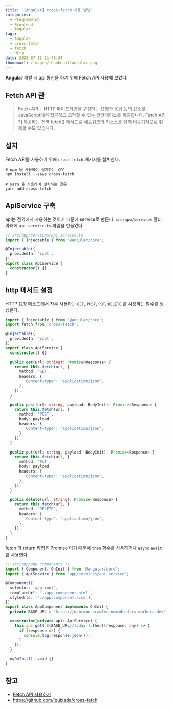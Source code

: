 ```yaml
---
title: '[Angular] cross-fetch 사용 방법'
categories:
  - Programming
  - Frontend
  - Angular
tags:
  - Angular
  - cross-fetch
  - fetch
  - Http
date: 2023-07-11 11:48:34
thumbnail: /images/thumbnail/angular.png
---
```


**Angular** 개발 시 api 통신을 하기 위해 Fetch API 사용해 보았다.

## Fetch API 란

> Fetch API는 HTTP 파이프라인을 구성하는 요청과 응답 등의 요소를 JavaScript에서 접근하고 조작할 수 있는 인터페이스를 제공합니다. Fetch API가 제공하는 전역 fetch() 메서드로 네트워크의 리소스를 쉽게 비동기적으로 취득할 수도 있습니다.

## 설치

Fetch API를 사용하기 위해 `cross-fetch` 패키지를 설치한다.

```properties
# npm 을 사용하여 설치하는 경우
npm install --save cross-fetch

# yarn 을 사용하여 설치하는 경우
yarn add cross-fetch
```

## ApiService 구축

api는 전역에서 사용하는 것이기 때문에 service로 만든다.
`src/app/services` 폴더 아래에 `api.service.ts` 파일을 만들었다.

```ts
// src/app/services/api.service.ts
import { Injectable } from '@angular/core';

@Injectable({
  providedIn: 'root',
})
export class ApiService {
  constructor() {}
}
```

## http 메서드 설정

HTTP 요청 메소드에서 자주 사용하는 `GET`, `POST`, `PUT`, `DELETE` 를 사용하는 함수를 생성한다.

```ts
import { Injectable } from '@angular/core';
import fetch from 'cross-fetch';

@Injectable({
  providedIn: 'root',
})
export class ApiService {
  constructor() {}

  public get(url: string): Promise<Response> {
    return this.fetch(url, {
      method: 'GET',
      headers: {
        'Content-type': 'application/json',
      },
    });
  }

  public post(url: string, payload: BodyInit): Promise<Response> {
    return this.fetch(url, {
      method: 'POST',
      body: payload,
      headers: {
        'Content-type': 'application/json',
      },
    });
  }

  public put(url: string, payload: BodyInit): Promise<Response> {
    return this.fetch(url, {
      method: 'PUT',
      body: payload,
      headers: {
        'Content-type': 'application/json',
      },
    });
  }

  public delete(url: string): Promise<Response> {
    return this.fetch(url, {
      method: 'DELETE',
      headers: {
        'Content-type': 'application/json',
      },
    });
  }
}
```

fetch 의 return 타입은 Promise 이기 때문에 `then` 함수를 사용하거나 `async` `await` 를 사용한다.

```ts
// src/app/app.components.ts
import { Component, OnInit } from '@angular/core';
import { ApiService } from 'app/services/api.service';

@Component({
  selector: 'app-root',
  templateUrl: './app.component.html',
  styleUrls: ['./app.component.scss'],
})
export class AppComponent implements OnInit {
  private BASE_URL = 'https://webtoon-crawler.nomadcoders.workers.dev';

  constructor(private api: ApiService) {
    this.api.get(`${BASE_URL}/today`).then((response: any) => {
      if (response.ok) {
        console.log(response.json());
      }
    });
  }

  ngOnInit(): void {}
}
```

## 참고

- [Fetch API 사용하기](https://developer.mozilla.org/ko/docs/Web/API/Fetch_API/Using_Fetch)
- https://github.com/lquixada/cross-fetch
